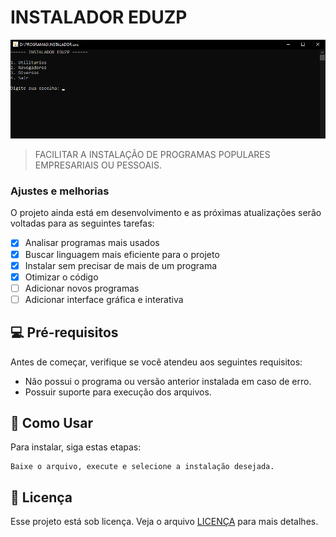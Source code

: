 # INSTALADOR EDUZP

<img src="image.png" alt="img">

> FACILITAR A INSTALAÇÃO DE PROGRAMAS POPULARES EMPRESARIAIS OU PESSOAIS.

### Ajustes e melhorias

O projeto ainda está em desenvolvimento e as próximas atualizações serão voltadas para as seguintes tarefas:

- [x] Analisar programas mais usados
- [x] Buscar linguagem mais eficiente para o projeto
- [x] Instalar sem precisar de mais de um programa
- [x] Otimizar o código
- [ ] Adicionar novos programas
- [ ] Adicionar interface gráfica e interativa

## 💻 Pré-requisitos

Antes de começar, verifique se você atendeu aos seguintes requisitos:

- Não possui o programa ou versão anterior instalada em caso de erro.
- Possuir suporte para execução dos arquivos.

## 🚀 Como Usar

Para instalar, siga estas etapas:

```
Baixe o arquivo, execute e selecione a instalação desejada.
```

## 📝 Licença

Esse projeto está sob licença. Veja o arquivo [LICENÇA](LICENSE.md) para mais detalhes.

